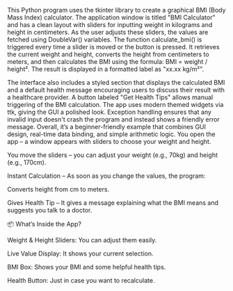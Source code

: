 This Python program uses the tkinter library to create a graphical BMI (Body Mass Index) calculator. The application window is titled "BMI Calculator" and has a clean layout with sliders for inputting weight in kilograms and height in centimeters. As the user adjusts these sliders, the values are fetched using DoubleVar() variables. The function calculate_bmi() is triggered every time a slider is moved or the button is pressed. It retrieves the current weight and height, converts the height from centimeters to meters, and then calculates the BMI using the formula: BMI = weight / height². The result is displayed in a formatted label as "xx.xx kg/m²".

The interface also includes a styled section that displays the calculated BMI and a default health message encouraging users to discuss their result with a healthcare provider. A button labeled "Get Health Tips" allows manual triggering of the BMI calculation. The app uses modern themed widgets via ttk, giving the GUI a polished look. Exception handling ensures that any invalid input doesn't crash the program and instead shows a friendly error message. Overall, it’s a beginner-friendly example that combines GUI design, real-time data binding, and simple arithmetic logic.
You open the app – a window appears with sliders to choose your weight and height.

You move the sliders – you can adjust your weight (e.g., 70kg) and height (e.g., 170cm).

Instant Calculation – As soon as you change the values, the program:

Converts height from cm to meters.

Gives Health Tip – It gives a message explaining what the BMI means and suggests you talk to a doctor.

📦 What’s Inside the App?

Weight & Height Sliders: You can adjust them easily.

Live Value Display: It shows your current selection.

BMI Box: Shows your BMI and some helpful health tips.

Health Button: Just in case you want to recalculate.
